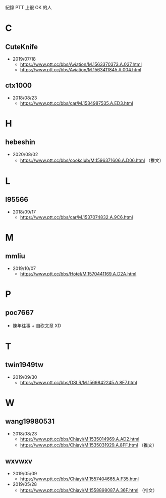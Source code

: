 紀錄 PTT 上很 OK 的人


# C #

## CuteKnife ##

* 2019/07/18
	* https://www.ptt.cc/bbs/Aviation/M.1563370373.A.037.html
	* https://www.ptt.cc/bbs/Aviation/M.1563411845.A.004.html

## ctx1000 ##

* 2018/08/23
	* https://www.ptt.cc/bbs/car/M.1534987535.A.ED3.html

# H #

## hebeshin ##

* 2020/08/02
	* https://www.ptt.cc/bbs/cookclub/M.1596371606.A.D06.html （推文）


# L #

## l95566 ##

* 2018/09/17
	* https://www.ptt.cc/bbs/car/M.1537074832.A.9C6.html


# M #

## mmliu ##

* 2019/10/07
	* https://www.ptt.cc/bbs/Hotel/M.1570441169.A.D2A.html


# P #

## poc7667 ##

* 陳年往事 + 自砍文章 XD


# T #

## twin1949tw ##

* 2019/09/30
	* https://www.ptt.cc/bbs/DSLR/M.1569842245.A.8E7.html


# W #

## wang19980531 ##

* 2018/08/23
	* https://www.ptt.cc/bbs/Chiayi/M.1535014969.A.AD2.html
	* https://www.ptt.cc/bbs/Chiayi/M.1535031929.A.8FF.html （推文）

## wxvwxv

* 2019/05/09
	* https://www.ptt.cc/bbs/Chiayi/M.1557404665.A.F35.html
* 2019/05/28
	* https://www.ptt.cc/bbs/Chiayi/M.1558898087.A.36F.html （推文）
